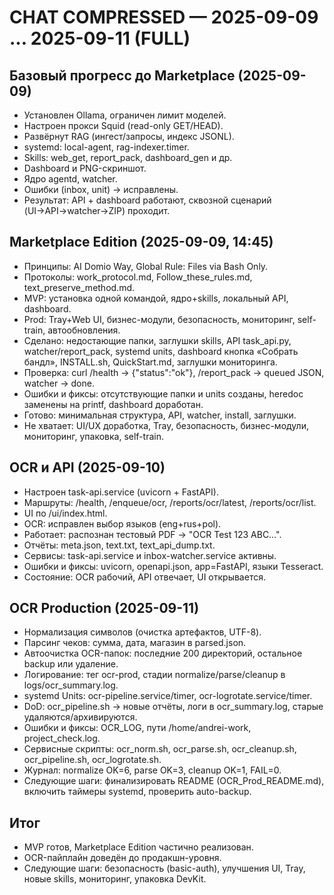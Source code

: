 # CHAT COMPRESSED — 2025-09-09 … 2025-09-11 (FULL)

## Базовый прогресс до Marketplace (2025-09-09)
- Установлен Ollama, ограничен лимит моделей.
- Настроен прокси Squid (read-only GET/HEAD).
- Развёрнут RAG (ингест/запросы, индекс JSONL).
- systemd: local-agent, rag-indexer.timer.
- Skills: web_get, report_pack, dashboard_gen и др.
- Dashboard и PNG-скриншот.
- Ядро agentd, watcher.
- Ошибки (inbox, unit) → исправлены.
- Результат: API + dashboard работают, сквозной сценарий (UI→API→watcher→ZIP) проходит.

## Marketplace Edition (2025-09-09, 14:45)
- Принципы: AI Domio Way, Global Rule: Files via Bash Only.
- Протоколы: work_protocol.md, Follow_these_rules.md, text_preserve_method.md.
- MVP: установка одной командой, ядро+skills, локальный API, dashboard.
- Prod: Tray+Web UI, бизнес-модули, безопасность, мониторинг, self-train, автообновления.
- Сделано: недостающие папки, заглушки skills, API task_api.py, watcher/report_pack, systemd units, dashboard кнопка «Собрать бандл», INSTALL.sh, QuickStart.md, заглушки мониторинга.
- Проверка: curl /health → {"status":"ok"}, /report_pack → queued JSON, watcher → done.
- Ошибки и фиксы: отсутствующие папки и units созданы, heredoc заменены на printf, dashboard доработан.
- Готово: минимальная структура, API, watcher, install, заглушки.
- Не хватает: UI/UX доработка, Tray, безопасность, бизнес-модули, мониторинг, упаковка, self-train.

## OCR и API (2025-09-10)
- Настроен task-api.service (uvicorn + FastAPI).
- Маршруты: /health, /enqueue/ocr, /reports/ocr/latest, /reports/ocr/list.
- UI по /ui/index.html.
- OCR: исправлен выбор языков (eng+rus+pol).
- Работает: распознан тестовый PDF → "OCR Test 123 ABC…".
- Отчёты: meta.json, text.txt, text_api_dump.txt.
- Сервисы: task-api.service и inbox-watcher.service активны.
- Ошибки и фиксы: uvicorn, openapi.json, app=FastAPI, языки Tesseract.
- Состояние: OCR рабочий, API отвечает, UI открывается.

## OCR Production (2025-09-11)
- Нормализация символов (очистка артефактов, UTF-8).
- Парсинг чеков: сумма, дата, магазин в parsed.json.
- Автоочистка OCR-папок: последние 200 директорий, остальное backup или удаление.
- Логирование: тег ocr-prod, стадии normalize/parse/cleanup в logs/ocr_summary.log.
- systemd Units: ocr-pipeline.service/timer, ocr-logrotate.service/timer.
- DoD: ocr_pipeline.sh → новые отчёты, логи в ocr_summary.log, старые удаляются/архивируются.
- Ошибки и фиксы: OCR_LOG, пути /home/andrei-work, project_check.log.
- Сервисные скрипты: ocr_norm.sh, ocr_parse.sh, ocr_cleanup.sh, ocr_pipeline.sh, ocr_logrotate.sh.
- Журнал: normalize OK=6, parse OK=3, cleanup OK=1, FAIL=0.
- Следующие шаги: финализировать README (OCR_Prod_README.md), включить таймеры systemd, проверить auto-backup.

## Итог
- MVP готов, Marketplace Edition частично реализован.
- OCR-пайплайн доведён до продакшн-уровня.
- Следующие шаги: безопасность (basic-auth), улучшения UI, Tray, новые skills, мониторинг, упаковка DevKit.
